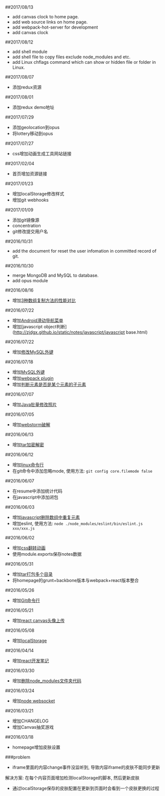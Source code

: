 ##2017/08/13

- add canvas clock to home page.
- add web source links on home page.
- add webpack-hot-server for development
- add canvas clock

##2017/08/12

- add shell module
- add shell file to copy files exclude node_modules and etc.
- add Linux chflags command which can show or hidden file or folder in Linux.

##2017/08/07

- 添加redux资源

##2017/08/01

- 添加redux demo地址

##2017/07/29
  
- 添加geolocation到opus
- 将lottery移动到opus

##2017/07/27
  
- css增加动画生成工具网站链接

##2017/02/04

- 首页增加资源链接

##2017/01/23

- 增加localStorage修改样式
- 增加git webhooks

##2017/01/09

- 添加git镜像源
- concentration
- git修改提交用户名

##2016/10/31

- add the document for reset the user infomation in committed record of git.

##2016/10/30

- merge MongoDB and MySQL to database.
- add opus module

##2016/08/16

- 增加[3种数组复制方法的性能对比](http://zjdgx.github.io/static/notes/javascript/javascript-copy-compare.html)

##2016/07/22

- 增加[Android滑动导航菜单](http://zjdgx.github.io/static/notes/android/android-source.html)
- 增加[javascript object判断](http://zjdgx.github.io/static/notes/javascript/javascript base.html)

##2016/07/22

- 增加[修改MySQL外键](http://zjdgx.github.io/static/notes/mysql/notes.html)

##2016/07/18

- 增加[MySQL外键](http://zjdgx.github.io/static/notes/mysql/notes.html)
- 增加[webpack plugin](http://zjdgx.github.io/static/notes/tools/webpack-plugin.html)
- 增加[判断元素是否是某个元素的子元素](http://zjdgx.github.io/static/notes/javascript/isChild.html)

##2016/07/07

- 增加[Java批量修改照片](http://zjdgx.github.io/static/notes/java/batch-rename-photo.html)

##2016/07/05

- 增加[webstorm破解](http://zjdgx.github.io/static/notes/tools/webstorm.2016.html)

##2016/06/13

- 增加[tar加密解密](http://zjdgx.github.io/static/notes/tools/tar.html)

##2016/06/12

- 增加[linux命令行](http://zjdgx.github.io/)
- 在git命令中添加忽略mode, 使用方法: `git config core.filemode false`

##2016/06/07

- 在resume中添加统计代码
- 在javascript中添加闭包

##2016/06/03

- 增加[javascript删除数组中重复元素](http://zjdgx.github.io/index.html)
- 增加eslint, 使用方法: `node ./node_modules/eslint/bin/eslint.js xxx/xxx.js`

##2016/06/02

- 增加[css翻转动画](http://zjdgx.github.io/index.html)
- 使用module.exports保存notes数据

##2016/05/31

- 增加[tar打包多个目录](http://zjdgx.github.io/nodejs.20160524.html)
- 将homepage的grunt+backbone版本与webpack+react版本整合

##2016/05/26

- 增加[Git命令行](http://zjdgx.github.io/gruntVersion/tools.20160524.html)

##2016/05/21

- 增加[react canvas头像上传](http://zjdgx.github.io/gruntVersion/react.20160524.html)

##2016/05/08

- 增加[localStorage](http://zjdgx.github.io/gruntVersion/javascript.20160524.html)

##2016/04/14

- 增加[react开发笔记](http://zjdgx.github.io/gruntVersion/react.20160524.html)

##2016/03/30

- 增加[删除node_modules文件夹代码](http://zjdgx.github.io/gruntVersion/nodejs.20160524.html)

##2016/03/24

- 增加[node websocket](http://zjdgx.github.io/gruntVersion/javascript.20160524.html)

##2016/03/21

- 增加CHANGELOG
- 增加Canvas抽奖游戏

##2016/03/18
- homepage增加皮肤设置

###problem

- iframe里面的内容change事件没监听到, 导致内容iframe的皮肤不能同步更新

解决方案: 在每个内容页面增加检测localStorage的脚本, 然后更新皮肤

- 通过localStorage保存的皮肤配置在更新到页面时会看到一个皮肤更换的过程
